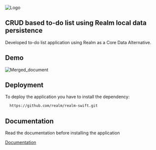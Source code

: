
![Logo](https://i.postimg.cc/3RT6Rx0f/realm-banner.png)


## CRUD based to-do list using Realm local data persistence
Developed to-do list application using Realm as a Core Data Alternative.
## Demo
![Merged_document](https://user-images.githubusercontent.com/75177898/184495185-94088fce-021a-4246-bf1b-5bb87ecc4130.png)


## Deployment

To deploy the application you have to install the dependency:

```bash
  https://github.com/realm/realm-swift.git
```

## Documentation
Read the documentation before installing the application

[Documentation](https://www.mongodb.com/docs/realm/sdk/swift/)
